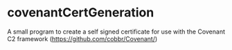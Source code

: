 # covenantCertGeneration
A small program to create a self signed certificate for use with the Covenant C2 framework (https://github.com/cobbr/Covenant/) 
